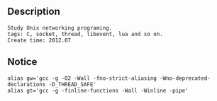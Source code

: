 Description
-----------
    Study Unix networking programing.
    tags: C, socket, thread, libevent, lua and so on.
    Create time: 2012.07
Notice
------
    alias gw='gcc -g -O2 -Wall -fno-strict-aliasing -Wno-deprecated-declarations -D_THREAD_SAFE'
    alias gt='gcc -g -finline-functions -Wall -Winline -pipe'
